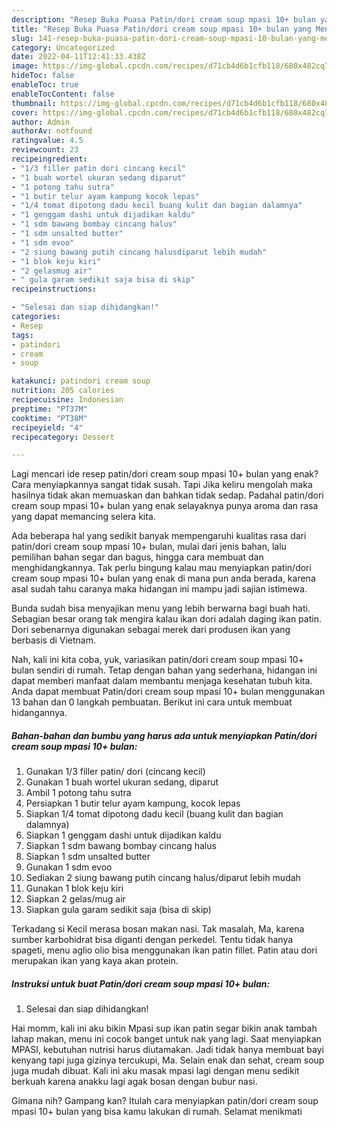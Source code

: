 ```yaml
---
description: "Resep Buka Puasa Patin/dori cream soup mpasi 10+ bulan yang Menggugah Selera"
title: "Resep Buka Puasa Patin/dori cream soup mpasi 10+ bulan yang Menggugah Selera"
slug: 141-resep-buka-puasa-patin-dori-cream-soup-mpasi-10-bulan-yang-menggugah-selera
category: Uncategorized
date: 2022-04-11T12:41:33.438Z
image: https://img-global.cpcdn.com/recipes/d71cb4d6b1cfb118/680x482cq70/patindori-cream-soup-mpasi-10-bulan-foto-resep-utama.jpg
hideToc: false
enableToc: true
enableTocContent: false
thumbnail: https://img-global.cpcdn.com/recipes/d71cb4d6b1cfb118/680x482cq70/patindori-cream-soup-mpasi-10-bulan-foto-resep-utama.jpg
cover: https://img-global.cpcdn.com/recipes/d71cb4d6b1cfb118/680x482cq70/patindori-cream-soup-mpasi-10-bulan-foto-resep-utama.jpg
author: Admin
authorAv: notfound
ratingvalue: 4.5
reviewcount: 23
recipeingredient:
- "1/3 filler patin dori cincang kecil"
- "1 buah wortel ukuran sedang diparut"
- "1 potong tahu sutra"
- "1 butir telur ayam kampung kocok lepas"
- "1/4 tomat dipotong dadu kecil buang kulit dan bagian dalamnya"
- "1 genggam dashi untuk dijadikan kaldu"
- "1 sdm bawang bombay cincang halus"
- "1 sdm unsalted butter"
- "1 sdm evoo"
- "2 siung bawang putih cincang halusdiparut lebih mudah"
- "1 blok keju kiri"
- "2 gelasmug air"
- " gula garam sedikit saja bisa di skip"
recipeinstructions:

- "Selesai dan siap dihidangkan!"
categories:
- Resep
tags:
- patindori
- cream
- soup

katakunci: patindori cream soup 
nutrition: 205 calories
recipecuisine: Indonesian
preptime: "PT37M"
cooktime: "PT38M"
recipeyield: "4"
recipecategory: Dessert

---
```



Lagi mencari ide resep patin/dori cream soup mpasi 10+ bulan yang enak? Cara menyiapkannya sangat tidak susah. Tapi Jika keliru mengolah maka hasilnya tidak akan memuaskan dan bahkan tidak sedap. Padahal patin/dori cream soup mpasi 10+ bulan yang enak selayaknya punya aroma dan rasa yang dapat memancing selera kita.


Ada beberapa hal yang sedikit banyak mempengaruhi kualitas rasa dari patin/dori cream soup mpasi 10+ bulan, mulai dari jenis bahan, lalu pemilihan bahan segar dan bagus, hingga cara membuat dan menghidangkannya. Tak perlu bingung kalau mau menyiapkan patin/dori cream soup mpasi 10+ bulan yang enak di mana pun anda berada, karena asal sudah tahu caranya maka hidangan ini mampu jadi sajian istimewa.

Bunda sudah bisa menyajikan menu yang lebih berwarna bagi buah hati. Sebagian besar orang tak mengira kalau ikan dori adalah daging ikan patin. Dori sebenarnya digunakan sebagai merek dari produsen ikan yang berbasis di Vietnam.


Nah, kali ini kita coba, yuk, variasikan patin/dori cream soup mpasi 10+ bulan sendiri di rumah. Tetap dengan bahan yang sederhana, hidangan ini dapat memberi manfaat dalam membantu menjaga kesehatan tubuh kita. Anda dapat membuat Patin/dori cream soup mpasi 10+ bulan menggunakan 13 bahan dan 0 langkah pembuatan. Berikut ini cara untuk membuat hidangannya.

<!--inarticleads1-->

##### Bahan-bahan dan bumbu yang harus ada untuk menyiapkan Patin/dori cream soup mpasi 10+ bulan:

1. Gunakan 1/3 filler patin/ dori (cincang kecil)
1. Gunakan 1 buah wortel ukuran sedang, diparut
1. Ambil 1 potong tahu sutra
1. Persiapkan 1 butir telur ayam kampung, kocok lepas
1. Siapkan 1/4 tomat dipotong dadu kecil (buang kulit dan bagian dalamnya)
1. Siapkan 1 genggam dashi untuk dijadikan kaldu
1. Siapkan 1 sdm bawang bombay cincang halus
1. Siapkan 1 sdm unsalted butter
1. Gunakan 1 sdm evoo
1. Sediakan 2 siung bawang putih cincang halus/diparut lebih mudah
1. Gunakan 1 blok keju kiri
1. Siapkan 2 gelas/mug air
1. Siapkan  gula garam sedikit saja (bisa di skip)


Terkadang si Kecil merasa bosan makan nasi. Tak masalah, Ma, karena sumber karbohidrat bisa diganti dengan perkedel. Tentu tidak hanya spageti, menu aglio olio bisa menggunakan ikan patin fillet. Patin atau dori merupakan ikan yang kaya akan protein. 

<!--inarticleads2-->

##### Instruksi untuk buat Patin/dori cream soup mpasi 10+ bulan:


1. Selesai dan siap dihidangkan!

Hai momm, kali ini aku bikin Mpasi sup ikan patin segar bikin anak tambah lahap makan, menu ini cocok banget untuk nak yang lagi. Saat menyiapkan MPASI, kebutuhan nutrisi harus diutamakan. Jadi tidak hanya membuat bayi kenyang tapi juga gizinya tercukupi, Ma. Selain enak dan sehat, cream soup juga mudah dibuat. Kali ini aku masak mpasi lagi dengan menu sedikit berkuah karena anakku lagi agak bosan dengan bubur nasi. 

Gimana nih? Gampang kan? Itulah cara menyiapkan patin/dori cream soup mpasi 10+ bulan yang bisa kamu lakukan di rumah. Selamat menikmati

